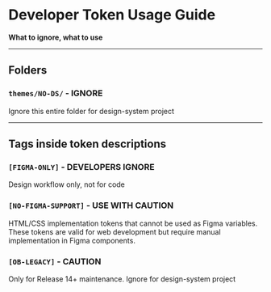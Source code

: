 # Developer Token Usage Guide
**What to ignore, what to use**

---

## **Folders**

### **`themes/NO-DS/`** - IGNORE
Ignore this entire folder for design-system project

---

## **Tags inside token descriptions**

### `[FIGMA-ONLY]` - DEVELOPERS IGNORE
Design workflow only, not for code

### `[NO-FIGMA-SUPPORT]` - USE WITH CAUTION
HTML/CSS implementation tokens that cannot be used as Figma variables. These tokens are valid for web development but require manual implementation in Figma components.

### `[OB-LEGACY]` - CAUTION
Only for Release 14+ maintenance. Ignore for design-system project





